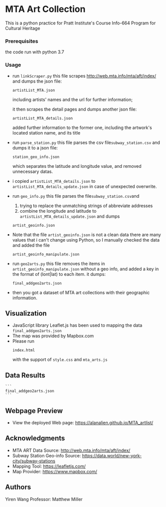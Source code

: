 # MTA Art Collection 

This is a python practice for Pratt Institute's Course Info-664 Program for Cultural Heritage

### Prerequisites

the code run with python 3.7

### Usage

- run ```linkScraper.py```
  this file scrapes http://web.mta.info/mta/aft/index/
  and dumps the json file:
    ```
    artistList_MTA.json
    ```
    including artists' names and the url for further information;
    
    it then scrapes the detail pages and dumps another json file:
    ```
    artistList_MTA_details.json
    ```
    added further information to the former one, including the artwork's located station name, and its title
  
- run ```parse_station.py```
  this file parses the csv file```subway_station.csv```
  and dumps it to a json file:
    ```
    station_geo_info.json
    ```
    which separates the latitude and longitude value, and removed unnecessary datas.
    
- i copied ```artistList_MTA_details.json``` to ```artistList_MTA_details_update.json``` in case of unexpected overwrite.
  
- run ```geo_info.py```
  this file parses the file```subway_station.csv```and
    1. trying to replace the unmatching strings of abbreviate addresses
    2. combine the longitude and latitude to ```artistList_MTA_details_update.json```
  and dumps
    ```
    artist_geoinfo.json
    ```
- Note that the file ```artist_geoinfo.json``` is not a clean data
    there are many values that i can't change using Python, so I manually checked the data and added the file
    ```
    artist_geoinfo_manipulate.json
    ```
- run ```geo2arts.py```
    this file removes the items in ```artist_geoinfo_manipulate.json``` without a geo info, and added a key in the format of (lont|lat) to each item. it dumps:
    ```
    final_addgeo2arts.json
    ```
- then you got a dataset of MTA art collections with their geographic information.

## Visualization
- JavaScript library Leaflet.js has been used to mapping the data ```final_addgeo2arts.json```
- The map was provided by Mapbox.com
- Please run
  ```
  index.html
  ```
  with the support of ```style.css``` and ```mta_arts.js```

## Data Results
    ```
    final_addgeo2arts.json
    ```
## Webpage Preview
- View the deployed Web page: https://alanalien.github.io/MTA_artlist/

## Acknowledgments

* MTA ART Data Source: http://web.mta.info/mta/aft/index/
* Subway Station Geo-info Source: https://data.world/new-york-city/subway-stations
* Mapping Tool: https://leafletjs.com/
* Map Provider: https://www.mapbox.com/

## Authors

Yiren Wang
Professor: Matthew Miller
